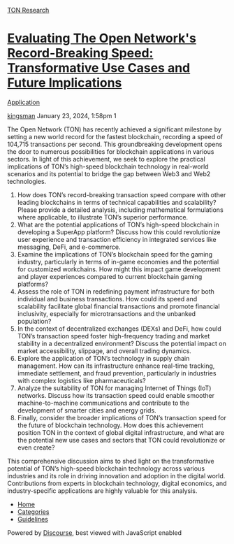 [TON Research](/)

# [Evaluating The Open Network's Record-Breaking Speed: Transformative Use Cases and Future Implications](/t/evaluating-the-open-networks-record-breaking-speed-transformative-use-cases-and-future-implications/44)

[Application](/c/application/20) 

    

[kingsman](https://tonresear.ch/u/kingsman)  January 23, 2024, 1:58pm  1

The Open Network (TON) has recently achieved a significant milestone by setting a new world record for the fastest blockchain, recording a speed of 104,715 transactions per second. This groundbreaking development opens the door to numerous possibilities for blockchain applications in various sectors. In light of this achievement, we seek to explore the practical implications of TON’s high-speed blockchain technology in real-world scenarios and its potential to bridge the gap between Web3 and Web2 technologies.

1.  How does TON’s record-breaking transaction speed compare with other leading blockchains in terms of technical capabilities and scalability? Please provide a detailed analysis, including mathematical formulations where applicable, to illustrate TON’s superior performance.
2.  What are the potential applications of TON’s high-speed blockchain in developing a SuperApp platform? Discuss how this could revolutionize user experience and transaction efficiency in integrated services like messaging, DeFi, and e-commerce.
3.  Examine the implications of TON’s blockchain speed for the gaming industry, particularly in terms of in-game economies and the potential for customized workchains. How might this impact game development and player experiences compared to current blockchain gaming platforms?
4.  Assess the role of TON in redefining payment infrastructure for both individual and business transactions. How could its speed and scalability facilitate global financial transactions and promote financial inclusivity, especially for microtransactions and the unbanked population?
5.  In the context of decentralized exchanges (DEXs) and DeFi, how could TON’s transaction speed foster high-frequency trading and market stability in a decentralized environment? Discuss the potential impact on market accessibility, slippage, and overall trading dynamics.
6.  Explore the application of TON’s technology in supply chain management. How can its infrastructure enhance real-time tracking, immediate settlement, and fraud prevention, particularly in industries with complex logistics like pharmaceuticals?
7.  Analyze the suitability of TON for managing Internet of Things (IoT) networks. Discuss how its transaction speed could enable smoother machine-to-machine communications and contribute to the development of smarter cities and energy grids.
8.  Finally, consider the broader implications of TON’s transaction speed for the future of blockchain technology. How does this achievement position TON in the context of global digital infrastructure, and what are the potential new use cases and sectors that TON could revolutionize or even create?

This comprehensive discussion aims to shed light on the transformative potential of TON’s high-speed blockchain technology across various industries and its role in driving innovation and adoption in the digital world. Contributions from experts in blockchain technology, digital economics, and industry-specific applications are highly valuable for this analysis.

 

*   [Home](/)
*   [Categories](/categories)
*   [Guidelines](/guidelines)

Powered by [Discourse](https://www.discourse.org), best viewed with JavaScript enabled